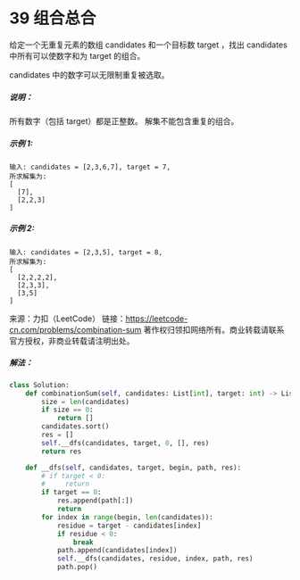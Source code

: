 # 39 组合总合

给定一个无重复元素的数组 candidates 和一个目标数 target ，找出 candidates 中所有可以使数字和为 target 的组合。

candidates 中的数字可以无限制重复被选取。

##### 说明：

所有数字（包括 target）都是正整数。
解集不能包含重复的组合。 

##### 示例 1:

```
输入: candidates = [2,3,6,7], target = 7,
所求解集为:
[
  [7],
  [2,2,3]
]
```

##### 示例 2:

```
输入: candidates = [2,3,5], target = 8,
所求解集为:
[
  [2,2,2,2],
  [2,3,3],
  [3,5]
]
```

来源：力扣（LeetCode）
链接：https://leetcode-cn.com/problems/combination-sum
著作权归领扣网络所有。商业转载请联系官方授权，非商业转载请注明出处。



##### 解法：



```python
class Solution:
    def combinationSum(self, candidates: List[int], target: int) -> List[List[int]]:
        size = len(candidates)
        if size == 0:
            return []
        candidates.sort()
        res = []
        self.__dfs(candidates, target, 0, [], res)
        return res

    def __dfs(self, candidates, target, begin, path, res):
        # if target < 0:
        #     return
        if target == 0:
            res.append(path[:])
            return
        for index in range(begin, len(candidates)):
            residue = target - candidates[index]
            if residue < 0:
                break
            path.append(candidates[index])
            self.__dfs(candidates, residue, index, path, res)
            path.pop()
```

